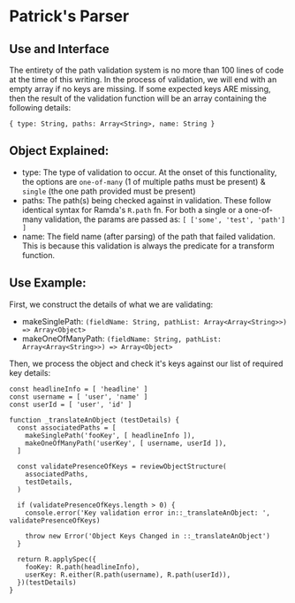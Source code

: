 # Patrick's Parser
## Use and Interface

The entirety of the path validation system is no more than 100 lines of code at the time of this writing. In the process of validation, we will end with an empty array if no keys are missing. If some expected keys ARE missing, then the result of the validation function will be an array containing the following details:

`
{ type: String,
  paths: Array<String>,
  name: String
}
`

## Object Explained:

- type: The type of validation to occur. At the onset of this functionality, the options are `one-of-many` (1 of multiple paths must be present) & `single` (the one path provided must be present)
- paths: The path(s) being checked against in validation. These follow identical syntax for Ramda's `R.path` fn. For both a single or a one-of-many validation, the params are passed as: `[ ['some', 'test', 'path'] ]`
- name: The field name (after parsing) of the path that failed validation. This is because this validation is always the predicate for a transform function.

## Use Example:

First, we construct the details of what we are validating:
- makeSinglePath: `(fieldName: String, pathList: Array<Array<String>>) => Array<Object>`
- makeOneOfManyPath: `(fieldName: String, pathList: Array<Array<String>>) => Array<Object>`

Then, we process the object and check it's keys against our list of required key details:
```
const headlineInfo = [ 'headline' ]
const username = [ 'user', 'name' ]
const userId = [ 'user', 'id' ]

function _translateAnObject (testDetails) {
  const associatedPaths = [
    makeSinglePath('fooKey', [ headlineInfo ]),
    makeOneOfManyPath('userKey', [ username, userId ]),
  ]

  const validatePresenceOfKeys = reviewObjectStructure(
    associatedPaths,
    testDetails,
  )

  if (validatePresenceOfKeys.length > 0) {
    console.error('Key validation error in::_translateAnObject: ', validatePresenceOfKeys)

    throw new Error('Object Keys Changed in ::_translateAnObject')
  }

  return R.applySpec({
    fooKey: R.path(headlineInfo),
    userKey: R.either(R.path(username), R.path(userId)),
  })(testDetails)
}
```